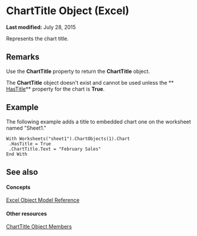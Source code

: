 
# ChartTitle Object (Excel)

 **Last modified:** July 28, 2015

Represents the chart title.

## Remarks

Use the  **ChartTitle** property to return the **ChartTitle** object.

The  **ChartTitle** object doesn't exist and cannot be used unless the ** [HasTitle](9aa0e37a-4d1d-1fc3-d5cb-b8869251ff16.md)** property for the chart is **True**.


## Example

 The following example adds a title to embedded chart one on the worksheet named "Sheet1."


```
With Worksheets("sheet1").ChartObjects(1).Chart 
 .HasTitle = True 
 .ChartTitle.Text = "February Sales" 
End With
```


## See also


#### Concepts


 [Excel Object Model Reference](11ea8598-8a20-92d5-f98b-0da04263bf2c.md)
#### Other resources


 [ChartTitle Object Members](289a6f65-7f65-c394-b641-bfd0daf14a1a.md)
